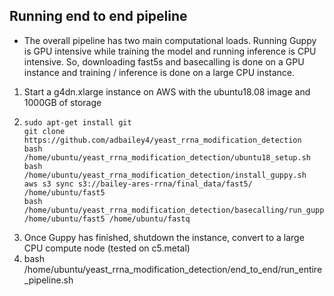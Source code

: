 ## Running end to end pipeline
* The overall pipeline has two main computational loads. Running Guppy is GPU intensive while training the model
and running inference is CPU intensive. So, downloading fast5s and basecalling is done on a GPU instance and 
  training / inference is done on a large CPU instance.
  
1) Start a g4dn.xlarge instance on AWS with the ubuntu18.08 image and 1000GB of storage
2) ```
   sudo apt-get install git
   git clone https://github.com/adbailey4/yeast_rrna_modification_detection
   bash /home/ubuntu/yeast_rrna_modification_detection/ubuntu18_setup.sh
   bash /home/ubuntu/yeast_rrna_modification_detection/install_guppy.sh
   aws s3 sync s3://bailey-ares-rrna/final_data/fast5/ /home/ubuntu/fast5
   bash /home/ubuntu/yeast_rrna_modification_detection/basecalling/run_guppy.sh /home/ubuntu/fast5 /home/ubuntu/fastq
   ```
3) Once Guppy has finished, shutdown the instance, convert to a large CPU compute node (tested on c5.metal)
4) bash /home/ubuntu/yeast_rrna_modification_detection/end_to_end/run_entire_pipeline.sh